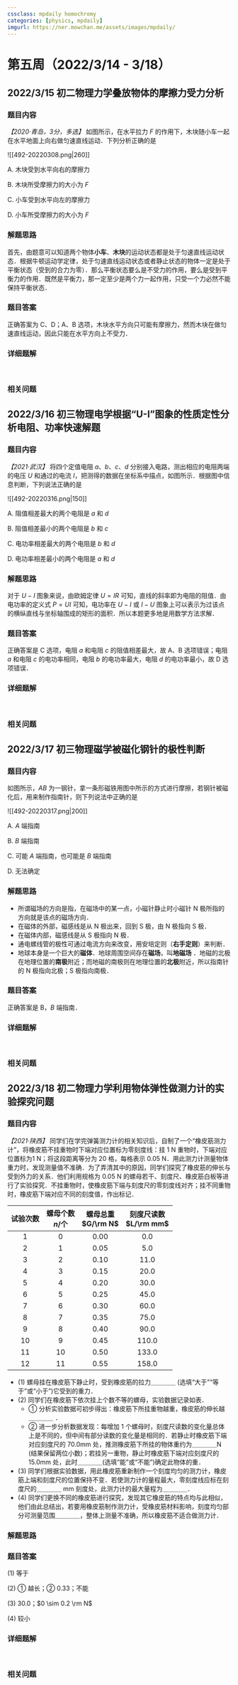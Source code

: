 ```yaml
---
cssclass: mpdaily homochromy
categories: [physics, mpdaily]
imgurl: https://ner.mowchan.me/assets/images/mpdaily/
---
```


# 第五周（2022/3/14 - 3/18）


## 2022/3/15 初二物理力学叠放物体的摩擦力受力分析

### 题目内容

*【2020·青岛，3分，多选】* 如图所示，在水平拉力 $F$ 的作用下，木块随小车一起在水平地面上向右做匀速直线运动．下列分析正确的是

![[492-20220308.png\|260]]
   

A. 木块受到水平向右的摩擦力

B. 木块所受摩擦力的大小为 $F$

C. 小车受到水平向左的摩擦力

D. 小车所受摩擦力的大小为 $F$

### 解题思路

首先，由题意可以知道两个物体**小车**、**木块**的运动状态都是处于匀速直线运动状态．根据牛顿运动学定律，处于匀速直线运动状态或者静止状态的物体一定是处于平衡状态（受到的合力为零）．那么平衡状态要么是不受力的作用，要么是受到平衡力的作用．既然是平衡力，那一定至少是两个力一起作用，只受一个力必然不能保持平衡状态．

### 题目答案

正确答案为 C、D；A、B 选项，木块水平方向只可能有摩擦力，然而木块在做匀速直线运动，因此只能在水平方向上不受力．

### 详细题解

<br>

### 相关问题




## 2022/3/16 初三物理电学根据“U-I”图象的性质定性分析电阻、功率快速解题

### 题目内容

*【2021·武汉】* 将四个定值电阻 $a$、$b$、$c$、$d$ 分别接入电路，测出相应的电阻两端的电压 $U$ 和通过的电流 $I$，把测得的数据在坐标系中描点，如图所示．根据图中信息判断，下列说法正确的是

![[492-20220316.png\|150]]

A. 阻值相差最大的两个电阻是 $a$ 和 $d$

B. 阻值相差最小的两个电阻是 $b$ 和 $c$

C. 电功率相差最大的两个电阻是 $b$ 和 $d$

D. 电功率相差最小的两个电阻是 $a$ 和 $d$


### 解题思路

对于 $U-I$ 图象来说，由欧姆定律 $U=IR$ 可知，直线的斜率即为电阻的阻值．由电功率的定义式 $P=UI$ 可知，电功率在 $U-I$ 或 $I-U$ 图象上可以表示为过该点的横纵直线与坐标轴围成的矩形的面积．所以本题更多地是用数学方法求解．

### 题目答案

正确答案是 C 选项，电阻 $a$ 和电阻 $c$ 的阻值相差最大，故 A、B 选项错误；电阻 $a$ 和电阻 $c$ 的电功率相同，电阻 $b$ 的电功率最大，电阻 $d$ 的电功率最小，故 D 选项错误．

### 详细题解

<br>

### 相关问题




## 2022/3/17 初三物理磁学被磁化钢针的极性判断

### 题目内容

如图所示，$AB$ 为一钢针，拿一条形磁铁用图中所示的方式进行摩擦，若钢针被磁化后，用来制作指南针，则下列说法中正确的是

![[492-20220317.png\|200]]

A. $A$ 端指南

B. $B$ 端指南

C. 可能 $A$ 端指南，也可能是 $B$ 端指南

D. 无法确定

### 解题思路

- 所谓磁场的方向是指，在磁场中的某一点，小磁针静止时小磁针 N 极所指的方向就是该点的磁场方向．
- 在磁体的外部，磁感线是从 N 极出来，回到 S 极，由 N 极指向 S 极．
- 在磁体内部，磁感线是从 S 极指向 N 极．
- 通电螺线管的极性可通过电流方向来改变，用安培定则（**右手定则**）来判断．
- 地球本身是一个巨大的**磁体**．地球周围空间存在**磁场**，叫**地磁场** ．地磁的北极在地理位置的**南极**附近；而地磁的南极则在地理位置的**北极**附近，所以指南针的 N 极指向北极；S 极指向南极．

### 题目答案

正确答案是 B，$B$ 端指南．

### 详细题解

<br>

### 相关问题



## 2022/3/18 初二物理力学利用物体弹性做测力计的实验探究问题

### 题目内容

*【2021·陕西】* 同学们在学完弹簧测力计的相关知识后，自制了一个“橡皮筋测力计”，将橡皮筋不挂重物时下端对应位置标为零刻度线：挂 1 N 重物时，下端对应位置标为1 N；将这段距离等分为 20 格，每格表示 0.05 N．用此测力计测量物体重力时，发现测量值不准确．为了弄清其中的原因，同学们探究了橡皮筋的伸长与受到外力的关系．他们利用规格为 0.05 N 的螺母若干、刻度尺、橡皮筋白板等进行了实验探究．不挂重物时，使橡皮筋下端与刻度尺的零刻度线对齐；挂不同重物时，橡皮筋下端对应不同的刻度值，作出标记．

| 试验次数 | 螺母个数 <br>$n$/个 | 螺母总重 <br>$G/\rm N$ | 刻度尺读数 <br>$L/\rm mm$ |
|:----:|:-------:|:-------:|:---------:|
| 1    | 0       | 0.00       | 0.0         |
| 2    | 1       | 0.05    | 5.0         |
| 3    | 2       | 0.10     | 11.0        |
| 4    | 3       | 0.15    | 20.0        |
| 5    | 4       | 0.20     | 30.0        |
| 6    | 5       | 0.25    | 45.0        |
| 7    | 6       | 0.30     | 60.0        |
| 8    | 7       | 0.35    | 75.0        |
| 9    | 8       | 0.40     | 90.0        |
| 10   | 9       | 0.45    | 110.0       |
| 11   | 10      | 0.50     | 133.0       |
| 12   | 11      | 0.55    | 158.0       |

- (1) 螺母挂在橡皮筋下静止时，受到橡皮筋的拉力＿＿＿＿ (选填“大于”“等于”或“小于”)它受到的重力．
- (2) 同学们在橡皮筋下依次挂上个数不等的螺母，实验数据记录如表． 
	- ① 分析实验数据可初步得出：橡皮筋下所挂重物越重，橡皮筋的伸长越＿＿＿＿ ．
	- ② 进一步分析数据发现：每增加 1 个螺母时，刻度尺读数的变化量总体上是不同的，但中间有部分读数的变化量是相同的．若静止时橡皮筋下端对应刻度尺的 70.0mm 处，推测橡皮筋下所挂的物体重约为＿＿＿＿N (结果保留两位小数)；若挂另一重物，静止时橡皮筋下端对应刻度尺的 15.0mm 处，此时＿＿＿＿(选填“能”或“不能”)确定此物体的重．
- (3) 同学们根据实验数据，用此橡皮筋重新制作一个刻度均匀的测力计，橡皮筋上端和刻度尺的位置保持不变．若使测力计的量程最大，零刻度线应标在刻度尺的＿＿＿＿ mm 刻度处，此测力计的最大量程为＿＿＿＿．
- (4) 同学们更换不同的橡皮筋进行探究，发现其它橡皮筋的特点均与此相似，他们由此总结出，若要用橡皮筋制作测力计，受橡皮筋材料影响，刻度均匀部分可测量范围＿＿＿＿，整体上测量不准确，所以橡皮筋不适合做测力计．

### 解题思路



### 题目答案

(1) 等于

(2) ① 越长；② 0.33；不能

(3) 30.0；$0 \sim 0.2 \rm N$

(4) 较小

### 详细题解

<br>

### 相关问题



